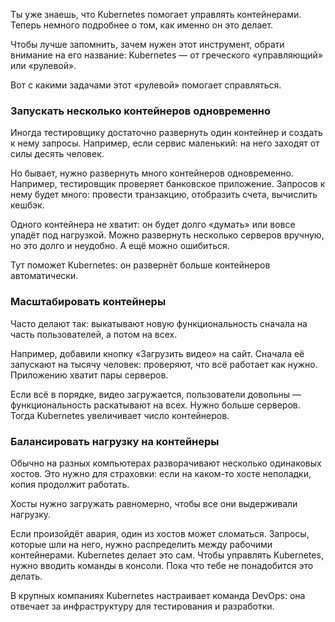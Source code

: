 Ты уже знаешь, что Kubernetes помогает управлять контейнерами. Теперь немного подробнее о том, как именно он это делает.

Чтобы лучше запомнить, зачем нужен этот инструмент, обрати внимание на его название: Kubernetes — от греческого «управляющий» или «рулевой».

Вот с какими задачами этот «рулевой» помогает справляться.


### **Запускать несколько контейнеров одновременно**

Иногда тестировщику достаточно развернуть один контейнер и создать к нему запросы. Например, если сервис маленький: на него заходят от силы десять человек.

Но бывает, нужно развернуть много контейнеров одновременно. Например, тестировщик проверяет банковское приложение. Запросов к нему будет много: провести транзакцию, отобразить счета, вычислить кешбэк.

Одного контейнера не хватит: он будет долго «думать» или вовсе упадёт под нагрузкой. Можно развернуть несколько серверов вручную, но это долго и неудобно. А ещё можно ошибиться.

Тут поможет Kubernetes: он развернёт больше контейнеров автоматически.

### **Масштабировать контейнеры**

Часто делают так: выкатывают новую функциональность сначала на часть пользователей, а потом на всех.

Например, добавили кнопку «Загрузить видео» на сайт. Сначала её запускают на тысячу человек: проверяют, что всё работает как нужно. Приложению хватит пары серверов.

Если всё в порядке, видео загружается, пользователи довольны — функциональность раскатывают на всех. Нужно больше серверов. Тогда Kubernetes увеличивает число контейнеров.
### **Балансировать нагрузку на контейнеры**

Обычно на разных компьютерах разворачивают несколько одинаковых хостов. Это нужно для страховки: если на каком-то хосте неполадки, копия продолжит работать.

Хосты нужно загружать равномерно, чтобы все они выдерживали нагрузку.

Если произойдёт авария, один из хостов может сломаться. Запросы, которые шли на него, нужно распределить между рабочими контейнерами. Kubernetes делает это сам.
Чтобы управлять Kubernetes, нужно вводить команды в консоли. Пока что тебе не понадобится это делать.

В крупных компаниях Kubernetes настраивает команда DevOps: она отвечает за инфраструктуру для тестирования и разработки.